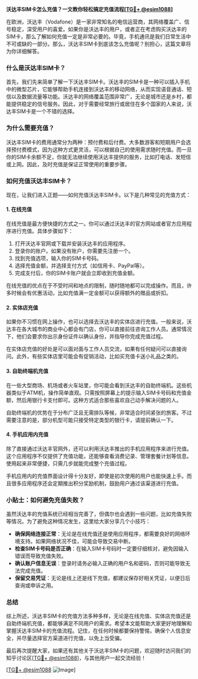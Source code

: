 **沃达丰SIM卡怎么充值？一文教你轻松搞定充值流程[[TG💪+ @esim1088](https://t.me/s/esim1088)]**

在欧洲，沃达丰（Vodafone）是一家非常知名的电信运营商，其网络覆盖广、信号稳定，深受用户的喜爱。如果你是沃达丰的用户，或者正在考虑购买沃达丰的SIM卡，那么了解如何充值一定是非常必要的。毕竟，手机通讯是我们日常生活中不可或缺的一部分。那么，沃达丰SIM卡到底该怎么充值呢？别担心，这篇文章将为你详细解答。

### 什么是沃达丰SIM卡？

首先，我们先来简单了解一下沃达丰SIM卡。沃达丰的SIM卡是一种可以插入手机中的微型芯片，它能够帮助手机连接到沃达丰的移动网络，从而实现语音通话、短信以及数据流量等功能。沃达丰的网络覆盖范围非常广，无论是城市还是乡村，都能提供稳定的信号服务。因此，对于需要经常旅行或居住在多个国家的人来说，沃达丰SIM卡是一个不错的选择。

### 为什么需要充值？

沃达丰SIM卡的费用通常分为两种：预付费和后付费。大多数游客和短期用户会选择预付费模式，因为这种方式更灵活，可以根据自己的使用需求随时充值。而一旦你的SIM卡余额不足，你就无法继续使用沃达丰提供的服务，比如打电话、发短信或上网。因此，及时充值是保证正常使用的重要步骤。

### 如何充值沃达丰SIM卡？

现在，让我们进入正题——如何充值沃达丰SIM卡。以下是几种常见的充值方式：

#### 1. 在线充值

在线充值是最方便快捷的方式之一。你可以通过沃达丰的官方网站或者官方应用程序进行充值。具体步骤如下：

1. 打开沃达丰官网或下载并安装沃达丰的应用程序。
2. 登录你的账户。如果没有账户，你需要先注册一个。
3. 找到充值选项，输入你的SIM卡号码。
4. 选择充值金额，并选择支付方式（如信用卡、PayPal等）。
5. 完成支付后，你的SIM卡账户就会立即收到充值金额。

在线充值的优点在于不受时间和地点的限制，随时随地都可以完成操作。而且，许多时候会有优惠活动，比如充值满一定金额可以获得额外的赠品或折扣。

#### 2. 实体店充值

如果你不习惯在网上操作，也可以选择去沃达丰的实体店进行充值。一般来说，沃达丰在各大城市的商业中心都会有门店，你可以直接前往咨询工作人员。通常情况下，他们会要求你出示身份证件以确认身份，并指导你完成充值过程。

在实体店充值的好处是可以面对面与工作人员交流，如果有任何疑问可以直接询问。此外，有些实体店里可能会有促销活动，比如买充值卡送小礼品之类的。

#### 3. 自助终端机充值

在一些大型商场、机场或者火车站里，你可能会看到沃达丰的自助终端机。这些机器类似于ATM机，操作简单直观。只需按照屏幕上的提示输入SIM卡号码和充值金额，然后用银行卡支付即可。这种方式适合那些喜欢自己动手解决问题的人。

自助终端机的优势在于分布广泛且无需排队等候，非常适合时间紧张的旅客。不过需要注意的是，部分机型可能只接受特定类型的银行卡，请提前确认一下。

#### 4. 手机应用内充值

除了直接通过沃达丰官网外，还可以利用沃达丰推出的手机应用程序来进行充值。这个应用程序不仅提供了充值功能，还能够查看消费记录、管理套餐计划等信息。使用起来非常便捷，只需几步就能完成整个充值过程。

手机应用内的充值界面设计得十分友好，即使是初次使用的用户也能快速上手。而且很多应用程序还会定期推出积分奖励机制，鼓励用户通过该渠道进行充值。

### 小贴士：如何避免充值失败？

虽然沃达丰的充值系统已经相当完善了，但偶尔也会遇到一些问题，比如充值失败等情况。为了避免这种情况发生，这里给大家分享几个小技巧：

- **确保网络连接正常**：无论是在线充值还是使用应用程序，都需要良好的网络环境支持。如果网络状况不佳，可能会导致交易中断。
- **检查SIM卡号码是否正确**：在输入SIM卡号码时一定要仔细核对，避免因输入错误而导致充值失败。
- **确认账户信息无误**：登录时请务必输入正确的用户名和密码，否则可能导致无法完成充值。
- **保留交易凭证**：无论是线上还是线下充值，都建议保存好相关凭证，以便日后查询或申诉之用。

### 总结

综上所述，沃达丰SIM卡的充值方法多种多样，无论是在线充值、实体店充值还是自助终端机充值，都能够满足不同用户的需求。希望本文能帮助大家更好地理解和掌握沃达丰SIM卡的充值流程。记住，在任何时候都要保持警惕，确保个人信息安全，并尽量选择官方渠道进行充值，以免上当受骗。

最后再次提醒大家，如果还有其他关于沃达丰SIM卡的问题，欢迎随时访问我们的知乎讨论区[[TG💪+ @esim1088](https://t.me/s/esim1088)]，与其他用户一起交流经验！

[[TG💪+ @esim1088](https://t.me/s/esim1088) ![Image](https://i.postimg.cc/4NQfJmqS/Snipaste-2025-05-13-00-14-12.png)]